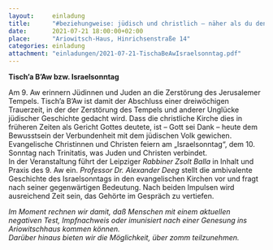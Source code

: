```yaml
---
layout:     einladung
title:      "#beziehungweise: jüdisch und christlich – näher als du denkst"
date:       2021-07-21 18:00:00+02:00
place:      "Ariowitsch-Haus, Hinrichsenstraße 14"
categories: einladung
attachment: "einladungen/2021-07-21-TischaBeAwIsraelsonntag.pdf"
---
```


**Tisch’a B’Aw bzw. Israelsonntag**

Am 9. Aw erinnern Jüdinnen und Juden an die Zerstörung des Jerusalemer Tempels. Tisch’a B’Aw ist damit der Abschluss einer dreiwöchigen Trauerzeit, in der der Zerstörung des Tempels und anderer Unglücke jüdischer Geschichte gedacht wird. Dass die christliche Kirche dies in früheren Zeiten als Gericht Gottes deutete, ist – Gott sei Dank – heute dem Bewusstsein der Verbundenheit mit dem jüdischen Volk gewichen. Evangelische Christinnen und Christen feiern am „Israelsonntag“, dem 10. Sonntag nach Trinitatis, was Juden und Christen verbindet.
<br>
In der Veranstaltung führt der Leipziger *Rabbiner Zsolt Balla* in Inhalt und Praxis des 9. Aw ein. *Professor Dr. Alexander Deeg* stellt die ambivalente Geschichte des Israelsonntags in den evangelischen Kirchen vor und fragt nach seiner gegenwärtigen Bedeutung. Nach beiden Impulsen wird ausreichend Zeit sein, das Gehörte im Gespräch zu vertiefen.

*Im Moment rechnen wir damit, daß Menschen mit einem aktuellen negativen Test, Impfnachweis oder imunisiert nach einer Genesung ins Ariowitschhaus kommen können.*
<br>
*Darüber hinaus bieten wir die Möglichkeit, über zomm teilzunehmen.*
